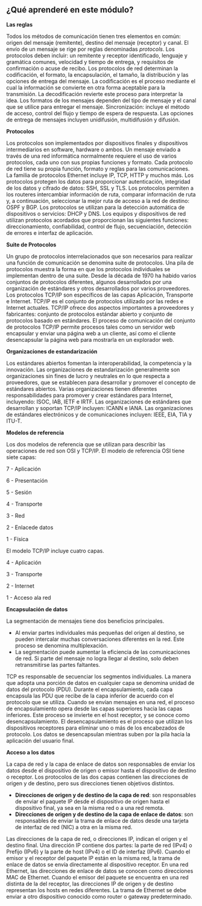 ## ¿Qué aprenderé en este módulo?

**Las reglas**

Todos los métodos de comunicación tienen tres elementos en común: origen del mensaje (remitente), destino del mensaje (receptor) y canal. El envío de un mensaje se rige por reglas denominadas _protocols_. Los protocolos deben incluir: un remitente y receptor identificado, lenguaje y gramática comunes, velocidad y tiempo de entrega, y requisitos de confirmación o acuse de recibo. Los protocolos de red determinan la codificación, el formato, la encapsulación, el tamaño, la distribución y las opciones de entrega del mensaje. La codificación es el proceso mediante el cual la información se convierte en otra forma aceptable para la transmisión. La decodificación revierte este proceso para interpretar la idea. Los formatos de los mensajes dependen del tipo de mensaje y el canal que se utilice para entregar el mensaje. Sincronización: incluye el método de acceso, control del flujo y tiempo de espera de respuesta. Las opciones de entrega de mensajes incluyen unidifusión, multidifusión y difusión.

**Protocolos**

Los protocolos son implementados por dispositivos finales y dispositivos intermediarios en software, hardware o ambos. Un mensaje enviado a través de una red informática normalmente requiere el uso de varios protocolos, cada uno con sus propias funciones y formato. Cada protocolo de red tiene su propia función, formato y reglas para las comunicaciones. La familia de protocolos Ethernet incluye IP, TCP, HTTP y muchos más. Los protocolos protegen los datos para proporcionar autenticación, integridad de los datos y cifrado de datos: SSH, SSL y TLS. Los protocolos permiten a los routeres intercambiar información de ruta, comparar información de ruta y, a continuación, seleccionar la mejor ruta de acceso a la red de destino: OSPF y BGP. Los protocolos se utilizan para la detección automática de dispositivos o servicios: DHCP y DNS. Los equipos y dispositivos de red utilizan protocolos acordados que proporcionan las siguientes funciones: direccionamiento, confiabilidad, control de flujo, secuenciación, detección de errores e interfaz de aplicación.

**Suite de Protocolos**

Un grupo de protocolos interrelacionados que son necesarios para realizar una función de comunicación se denomina suite de protocolos. Una pila de protocolos muestra la forma en que los protocolos individuales se implementan dentro de una suite. Desde la década de 1970 ha habido varios conjuntos de protocolos diferentes, algunos desarrollados por una organización de estándares y otros desarrollados por varios proveedores. Los protocolos TCP/IP son específicos de las capas Aplicación, Transporte e Internet. TCP/IP es el conjunto de protocolos utilizado por las redes e Internet actuales. TCP/IP ofrece dos aspectos importantes a proveedores y fabricantes: conjunto de protocolos estándar abierto y conjunto de protocolos basado en estándares. El proceso de comunicación del conjunto de protocolos TCP/IP permite procesos tales como un servidor web encapsular y enviar una página web a un cliente, así como el cliente desencapsular la página web para mostrarla en un explorador web.

**Organizaciones de estandarización**

Los estándares abiertos fomentan la interoperabilidad, la competencia y la innovación. Las organizaciones de estandarización generalmente son organizaciones sin fines de lucro y neutrales en lo que respecta a proveedores, que se establecen para desarrollar y promover el concepto de estándares abiertos. Varias organizaciones tienen diferentes responsabilidades para promover y crear estándares para Internet, incluyendo: ISOC, IAB, IETF e IRTF. Las organizaciones de estándares que desarrollan y soportan TCP/IP incluyen: ICANN e IANA. Las organizaciones de estándares electrónicos y de comunicaciones incluyen: IEEE, EIA, TIA y ITU-T.

**Modelos de referencia**

Los dos modelos de referencia que se utilizan para describir las operaciones de red son OSI y TCP/IP. El modelo de referencia OSI tiene siete capas:

7 - Aplicación

6 - Presentación

5 - Sesión

4 - Transporte

3 - Red

2 - Enlacede datos

1 - Física

El modelo TCP/IP incluye cuatro capas.

4 - Aplicación

3 - Transporte

2 - Internet

1 - Acceso ala red

**Encapsulación de datos**

La segmentación de mensajes tiene dos beneficios principales.

- Al enviar partes individuales más pequeñas del origen al destino, se pueden intercalar muchas conversaciones diferentes en la red. Este proceso se denomina multiplexación.
- La segmentación puede aumentar la eficiencia de las comunicaciones de red. Si parte del mensaje no logra llegar al destino, solo deben retransmitirse las partes faltantes.

TCP es responsable de secuenciar los segmentos individuales. La manera que adopta una porción de datos en cualquier capa se denomina unidad de datos del protocolo (PDU). Durante el encapsulamiento, cada capa encapsula las PDU que recibe de la capa inferior de acuerdo con el protocolo que se utiliza. Cuando se envían mensajes en una red, el proceso de encapsulamiento opera desde las capas superiores hacia las capas inferiores. Este proceso se invierte en el host receptor, y se conoce como desencapsulamiento. El desencapsulamiento es el proceso que utilizan los dispositivos receptores para eliminar uno o más de los encabezados de protocolo. Los datos se desencapsulan mientras suben por la pila hacia la aplicación del usuario final.

**Acceso a los datos**

La capa de red y la capa de enlace de datos son responsables de enviar los datos desde el dispositivo de origen o emisor hasta el dispositivo de destino o receptor. Los protocolos de las dos capas contienen las direcciones de origen y de destino, pero sus direcciones tienen objetivos distintos.

- **Direcciones de origen y de destino de la capa de red**: son responsables de enviar el paquete IP desde el dispositivo de origen hasta el dispositivo final, ya sea en la misma red o a una red remota.
- **Direcciones de origen y de destino de la capa de enlace de datos**: son responsables de enviar la trama de enlace de datos desde una tarjeta de interfaz de red (NIC) a otra en la misma red.

Las direcciones de la capa de red, o direcciones IP, indican el origen y el destino final. Una dirección IP contiene dos partes: la parte de red (IPv4) o Prefijo (IPv6) y la parte de host (IPv4) o el ID de interfaz (IPv6). Cuando el emisor y el receptor del paquete IP están en la misma red, la trama de enlace de datos se envía directamente al dispositivo receptor. En una red Ethernet, las direcciones de enlace de datos se conocen como direcciones MAC de Ethernet. Cuando el emisor del paquete se encuentra en una red distinta de la del receptor, las direcciones IP de origen y de destino representan los hosts en redes diferentes. La trama de Ethernet se debe enviar a otro dispositivo conocido como router o gateway predeterminado.